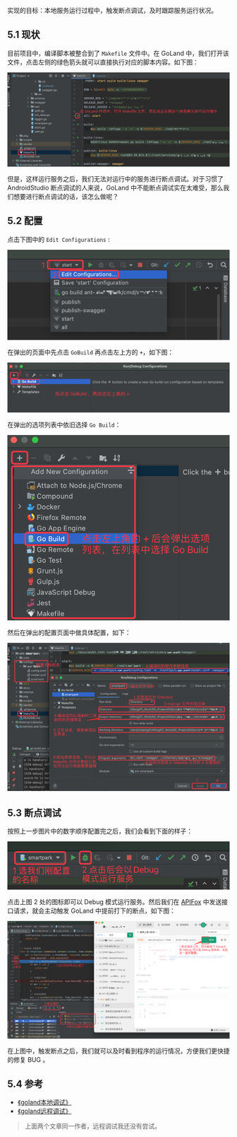 实现的目标：本地服务运行过程中，触发断点调试，及时跟踪服务运行状况。

## 5.1 现状

目前项目中，编译脚本被整合到了 `Makefile` 文件中。在 GoLand 中，我们打开该文件，点击左侧的绿色箭头就可以直接执行对应的脚本内容。如下图：

![](pics/5-1-运行指令.png)

但是，这样运行服务之后，我们无法对运行中的服务进行断点调试。对于习惯了 AndroidStudio 断点调试的人来说，GoLand 中不能断点调试实在太难受，那么我们想要进行断点调试的话，该怎么做呢？

## 5.2 配置

点击下图中的 `Edit Configurations` :

![](pics/5-2-编辑配置.png)

在弹出的页面中先点击 `GoBuild` 再点击左上方的 `+`，如下图：

![](pics/5-3-编辑配置2.png)

在弹出的选项列表中依旧选择 `Go Build`：

![](pics/5-4-编辑配置3.png)

然后在弹出的配置页面中做具体配置，如下：

![](pics/5-5-编辑配置-4.png)

## 5.3 断点调试

按照上一步图片中的数字顺序配置完之后，我们会看到下面的样子：

![](pics/5-6-以Debug模式运行项目.png)

点击上图 2 处的图标即可以 Debug 模式运行服务。然后我们在 [APIFox](https://www.apifox.cn/) 中发送接口请求，就会主动触发 GoLand 中提前打下的断点，如下图：

![](pics/5-7-断点调试中.png)

在上图中，触发断点之后，我们就可以及时看到程序的运行情况，方便我们更快捷的修复 BUG 。

## 5.4 参考

* [《goland本地调试》](https://blog.csdn.net/u013536232/article/details/104095253)
* [《goland远程调试》](https://blog.csdn.net/u013536232/article/details/104123861)

> 上面两个文章同一作者，远程调试我还没有尝试。